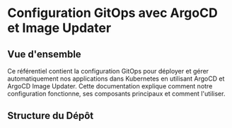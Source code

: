 # Configuration GitOps avec ArgoCD et Image Updater

## Vue d'ensemble

Ce référentiel contient la configuration GitOps pour déployer et gérer automatiquement nos applications dans Kubernetes en utilisant ArgoCD et ArgoCD Image Updater. Cette documentation explique comment notre configuration fonctionne, ses composants principaux et comment l'utiliser.

## Structure du Dépôt
